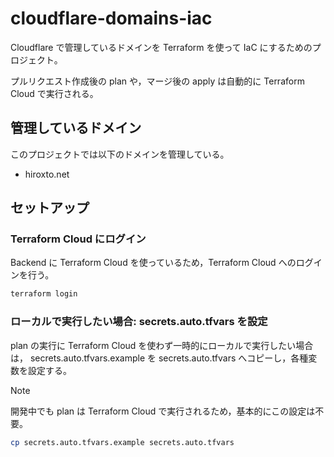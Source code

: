 # cloudflare-domains-iac

Cloudflare で管理しているドメインを Terraform を使って IaC にするためのプロジェクト。

プルリクエスト作成後の plan や，マージ後の apply は自動的に Terraform Cloud で実行される。

## 管理しているドメイン

このプロジェクトでは以下のドメインを管理している。

- hiroxto.net

## セットアップ

### Terraform Cloud にログイン

Backend に Terraform Cloud を使っているため，Terraform Cloud へのログインを行う。

```bash
terraform login
```

### ローカルで実行したい場合: secrets.auto.tfvars を設定

plan の実行に Terraform Cloud を使わず一時的にローカルで実行したい場合は， secrets.auto.tfvars.example を secrets.auto.tfvars へコピーし，各種変数を設定する。

> [!NOTE]
> 開発中でも plan は Terraform Cloud で実行されるため，基本的にこの設定は不要。

```bash
cp secrets.auto.tfvars.example secrets.auto.tfvars
```
